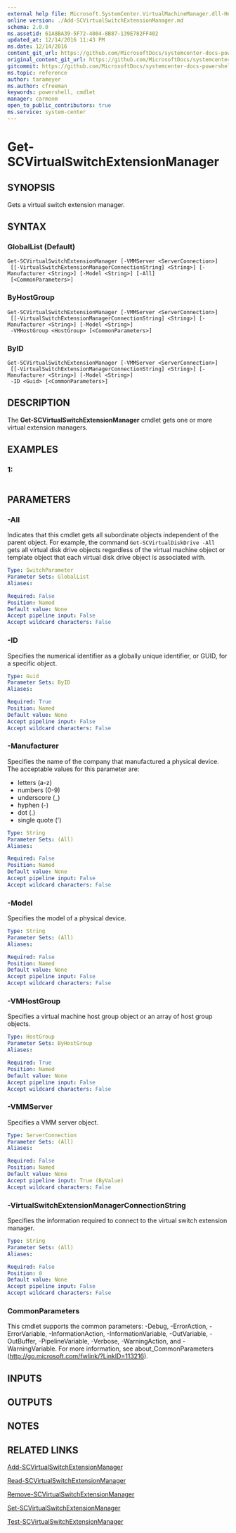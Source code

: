 ```yaml
---
external help file: Microsoft.SystemCenter.VirtualMachineManager.dll-Help.xml
online version: ./Add-SCVirtualSwitchExtensionManager.md
schema: 2.0.0
ms.assetid: 61A8BA39-5F72-4004-8B87-139E782FF402
updated_at: 12/14/2016 11:43 PM
ms.date: 12/14/2016
content_git_url: https://github.com/MicrosoftDocs/systemcenter-docs-powershell/blob/master/systemcenter-cmdlets/SystemCenter2016/VirtualMachineManager/v1.0/Get-SCVirtualSwitchExtensionManager.md
original_content_git_url: https://github.com/MicrosoftDocs/systemcenter-docs-powershell/blob/master/systemcenter-cmdlets/SystemCenter2016/VirtualMachineManager/v1.0/Get-SCVirtualSwitchExtensionManager.md
gitcommit: https://github.com/MicrosoftDocs/systemcenter-docs-powershell/blob/96cd9bd2780eb6b78c540fa00d3b8a4313e3ed40/systemcenter-cmdlets/SystemCenter2016/VirtualMachineManager/v1.0/Get-SCVirtualSwitchExtensionManager.md
ms.topic: reference
author: tarameyer
ms.author: cfreeman
keywords: powershell, cmdlet
manager: carmonm
open_to_public_contributors: true
ms.service: system-center
---
```


# Get-SCVirtualSwitchExtensionManager

## SYNOPSIS
Gets a virtual switch extension manager.

## SYNTAX

### GlobalList (Default)
```
Get-SCVirtualSwitchExtensionManager [-VMMServer <ServerConnection>]
 [[-VirtualSwitchExtensionManagerConnectionString] <String>] [-Manufacturer <String>] [-Model <String>] [-All]
 [<CommonParameters>]
```

### ByHostGroup
```
Get-SCVirtualSwitchExtensionManager [-VMMServer <ServerConnection>]
 [[-VirtualSwitchExtensionManagerConnectionString] <String>] [-Manufacturer <String>] [-Model <String>]
 -VMHostGroup <HostGroup> [<CommonParameters>]
```

### ByID
```
Get-SCVirtualSwitchExtensionManager [-VMMServer <ServerConnection>]
 [[-VirtualSwitchExtensionManagerConnectionString] <String>] [-Manufacturer <String>] [-Model <String>]
 -ID <Guid> [<CommonParameters>]
```

## DESCRIPTION
The **Get-SCVirtualSwitchExtensionManager** cmdlet gets one or more virtual extension managers.

## EXAMPLES

### 1:
```

```

## PARAMETERS

### -All
Indicates that this cmdlet gets all subordinate objects independent of the parent object.
For example, the command `Get-SCVirtualDiskDrive -All` gets all virtual disk drive objects regardless of the virtual machine object or template object that each virtual disk drive object is associated with.

```yaml
Type: SwitchParameter
Parameter Sets: GlobalList
Aliases: 

Required: False
Position: Named
Default value: None
Accept pipeline input: False
Accept wildcard characters: False
```

### -ID
Specifies the numerical identifier as a globally unique identifier, or GUID, for a specific object.

```yaml
Type: Guid
Parameter Sets: ByID
Aliases: 

Required: True
Position: Named
Default value: None
Accept pipeline input: False
Accept wildcard characters: False
```

### -Manufacturer
Specifies the name of the company that manufactured a physical device.
The acceptable values for this parameter are:

- letters (a-z) 
- numbers (0-9) 
- underscore (_)
- hyphen (-)
- dot (.)
- single quote (')

```yaml
Type: String
Parameter Sets: (All)
Aliases: 

Required: False
Position: Named
Default value: None
Accept pipeline input: False
Accept wildcard characters: False
```

### -Model
Specifies the model of a physical device.

```yaml
Type: String
Parameter Sets: (All)
Aliases: 

Required: False
Position: Named
Default value: None
Accept pipeline input: False
Accept wildcard characters: False
```

### -VMHostGroup
Specifies a virtual machine host group object or an array of host group objects.

```yaml
Type: HostGroup
Parameter Sets: ByHostGroup
Aliases: 

Required: True
Position: Named
Default value: None
Accept pipeline input: False
Accept wildcard characters: False
```

### -VMMServer
Specifies a VMM server object.

```yaml
Type: ServerConnection
Parameter Sets: (All)
Aliases: 

Required: False
Position: Named
Default value: None
Accept pipeline input: True (ByValue)
Accept wildcard characters: False
```

### -VirtualSwitchExtensionManagerConnectionString
Specifies the information required to connect to the virtual switch extension manager.

```yaml
Type: String
Parameter Sets: (All)
Aliases: 

Required: False
Position: 0
Default value: None
Accept pipeline input: False
Accept wildcard characters: False
```

### CommonParameters
This cmdlet supports the common parameters: -Debug, -ErrorAction, -ErrorVariable, -InformationAction, -InformationVariable, -OutVariable, -OutBuffer, -PipelineVariable, -Verbose, -WarningAction, and -WarningVariable. For more information, see about_CommonParameters (http://go.microsoft.com/fwlink/?LinkID=113216).

## INPUTS

## OUTPUTS

## NOTES

## RELATED LINKS

[Add-SCVirtualSwitchExtensionManager](xref:SystemCenter2016/VirtualMachineManager/v1.0/Add-SCVirtualSwitchExtensionManager.md)

[Read-SCVirtualSwitchExtensionManager](xref:SystemCenter2016/VirtualMachineManager/v1.0/Read-SCVirtualSwitchExtensionManager.md)

[Remove-SCVirtualSwitchExtensionManager](xref:SystemCenter2016/VirtualMachineManager/v1.0/Remove-SCVirtualSwitchExtensionManager.md)

[Set-SCVirtualSwitchExtensionManager](xref:SystemCenter2016/VirtualMachineManager/v1.0/Set-SCVirtualSwitchExtensionManager.md)

[Test-SCVirtualSwitchExtensionManager](xref:SystemCenter2016/VirtualMachineManager/v1.0/Test-SCVirtualSwitchExtensionManager.md)

